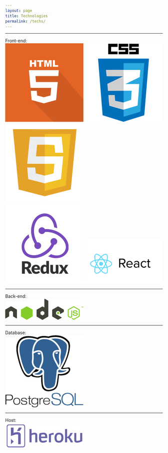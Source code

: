 ```yaml
---
layout: page
title: Technologies
permalink: /techs/
---
```

___
Front-end:  
![_config.yml](/images/html.png)
![ config.yml](/images/css.png)
![_config.yml](/images/js.png)  
![_config.yml](/images/redux.png)
![_config.yml](/images/react.png)  
___
Back-end:  
![_config.yml](/images/node.png)  
___
Database:  
![_config.yml](/images/postgresql.png)  
___
Host:  
![_config.yml](/images/heroku.png)  
